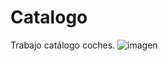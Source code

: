 # Catalogo
Trabajo catálogo coches.
![imagen](https://github.com/ignacio005/Catalogo/assets/146584153/d12ac672-a40a-44e8-a6a7-e80905850977)
